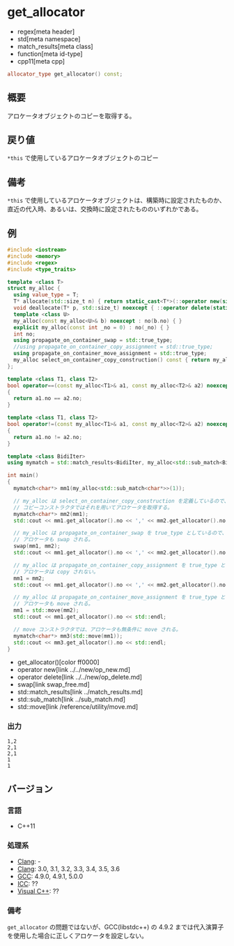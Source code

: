 # get_allocator
* regex[meta header]
* std[meta namespace]
* match_results[meta class]
* function[meta id-type]
* cpp11[meta cpp]

```cpp
allocator_type get_allocator() const;
```

## 概要
アロケータオブジェクトのコピーを取得する。


## 戻り値
`*this` で使用しているアロケータオブジェクトのコピー


## 備考
`*this` で使用しているアロケータオブジェクトは、構築時に設定されたものか、直近の代入時、あるいは、交換時に設定されたもののいずれかである。


## 例
```cpp example
#include <iostream>
#include <memory>
#include <regex>
#include <type_traits>

template <class T>
struct my_alloc {
  using value_type = T;
  T* allocate(std::size_t n) { return static_cast<T*>(::operator new(sizeof(T) * n)); }
  void deallocate(T* p, std::size_t) noexcept { ::operator delete(static_cast<void*>(p)); }
  template <class U>
  my_alloc(const my_alloc<U>& b) noexcept : no(b.no) { }
  explicit my_alloc(const int _no = 0) : no(_no) { }
  int no;
  using propagate_on_container_swap = std::true_type;
  //using propagate_on_container_copy_assignment = std::true_type;
  using propagate_on_container_move_assignment = std::true_type;
  my_alloc select_on_container_copy_construction() const { return my_alloc(no + 1); }
};

template <class T1, class T2>
bool operator==(const my_alloc<T1>& a1, const my_alloc<T2>& a2) noexcept
{
  return a1.no == a2.no;
}

template <class T1, class T2>
bool operator!=(const my_alloc<T1>& a1, const my_alloc<T2>& a2) noexcept
{
  return a1.no != a2.no;
}

template <class BidiIter>
using mymatch = std::match_results<BidiIter, my_alloc<std::sub_match<BidiIter>>>;

int main()
{
  mymatch<char*> mm1(my_alloc<std::sub_match<char*>>(1));

  // my_alloc は select_on_container_copy_construction を定義しているので、
  // コピーコンストラクタではそれを用いてアロケータを取得する。
  mymatch<char*> mm2(mm1);
  std::cout << mm1.get_allocator().no << ',' << mm2.get_allocator().no << std::endl;

  // my_alloc は propagate_on_container_swap を true_type としているので、
  // アロケータも swap される。
  swap(mm1, mm2);
  std::cout << mm1.get_allocator().no << ',' << mm2.get_allocator().no << std::endl;

  // my_alloc は propagate_on_container_copy_assignment を true_type としていないので、
  // アロケータは copy されない。
  mm1 = mm2;
  std::cout << mm1.get_allocator().no << ',' << mm2.get_allocator().no << std::endl;

  // my_alloc は propagate_on_container_move_assignment を true_type としているので、
  // アロケータも move される。
  mm1 = std::move(mm2);
  std::cout << mm1.get_allocator().no << std::endl;

  // move コンストラクタでは、アロケータも無条件に move される。
  mymatch<char*> mm3(std::move(mm1));
  std::cout << mm3.get_allocator().no << std::endl;
}
```
* get_allocator()[color ff0000]
* operator new[link ../../new/op_new.md]
* operator delete[link ../../new/op_delete.md]
* swap[link swap_free.md]
* std::match_results[link ../match_results.md]
* std::sub_match[link ../sub_match.md]
* std::move[link /reference/utility/move.md]

### 出力
```
1,2
2,1
2,1
1
1
```


## バージョン
### 言語
- C++11

### 処理系
- [Clang](/implementation.md#clang): -
- [Clang](/implementation.md#clang): 3.0, 3.1, 3.2, 3.3, 3.4, 3.5, 3.6
- [GCC](/implementation.md#gcc): 4.9.0, 4.9.1, 5.0.0
- [ICC](/implementation.md#icc): ??
- [Visual C++](/implementation.md#visual_cpp): ??

### 備考
`get_allocator` の問題ではないが、GCC(libstdc++) の 4.9.2 までは代入演算子を使用した場合に正しくアロケータを設定しない。
